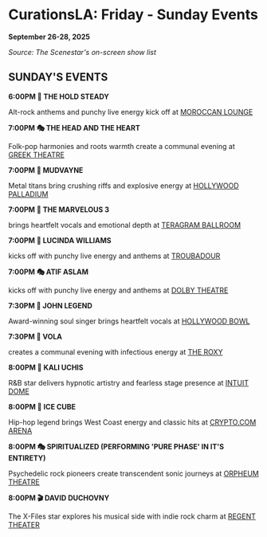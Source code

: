 # CurationsLA: Friday - Sunday Events

**September 26-28, 2025**

*Source: The Scenestar's on-screen show list*

## SUNDAY'S EVENTS

**6:00PM 🎸 THE HOLD STEADY**

Alt-rock anthems and punchy live energy kick off at [MOROCCAN LOUNGE](https://www.moroccanlounge.com/)

**7:00PM 🎭 THE HEAD AND THE HEART**

Folk-pop harmonies and roots warmth create a communal evening at [GREEK THEATRE](https://www.lagreektheatre.com/)

**7:00PM 🎸 MUDVAYNE**

Metal titans bring crushing riffs and explosive energy at [HOLLYWOOD PALLADIUM](https://www.palladiumhollywood.com/)

**7:00PM 🎸 THE MARVELOUS 3**

brings heartfelt vocals and emotional depth at [TERAGRAM BALLROOM](https://www.spacelandpresents.com/teragram-ballroom/)

**7:00PM 🎸 LUCINDA WILLIAMS**

kicks off with punchy live energy and anthems at [TROUBADOUR](https://www.troubadour.com/)

**7:00PM 🎭 ATIF ASLAM**

kicks off with punchy live energy and anthems at [DOLBY THEATRE](https://dolbytheatre.com/)

**7:30PM 🎹 JOHN LEGEND**

Award-winning soul singer brings heartfelt vocals at [HOLLYWOOD BOWL](https://www.hollywoodbowl.com/)

**7:30PM 🎸 VOLA**

creates a communal evening with infectious energy at [THE ROXY](https://theroxy.com/)

**8:00PM 🎵 KALI UCHIS**

R&B star delivers hypnotic artistry and fearless stage presence at [INTUIT DOME](https://www.intuitdome.com/)

**8:00PM 🎤 ICE CUBE**

Hip-hop legend brings West Coast energy and classic hits at [CRYPTO.COM ARENA](https://www.cryptoarena.com/)

**8:00PM 🎭 SPIRITUALIZED (PERFORMING 'PURE PHASE' IN IT'S ENTIRETY)**

Psychedelic rock pioneers create transcendent sonic journeys at [ORPHEUM THEATRE](https://laorpheum.com/)

**8:00PM 🎬 DAVID DUCHOVNY**

The X-Files star explores his musical side with indie rock charm at [REGENT THEATER](https://www.regenttheater.com/)


